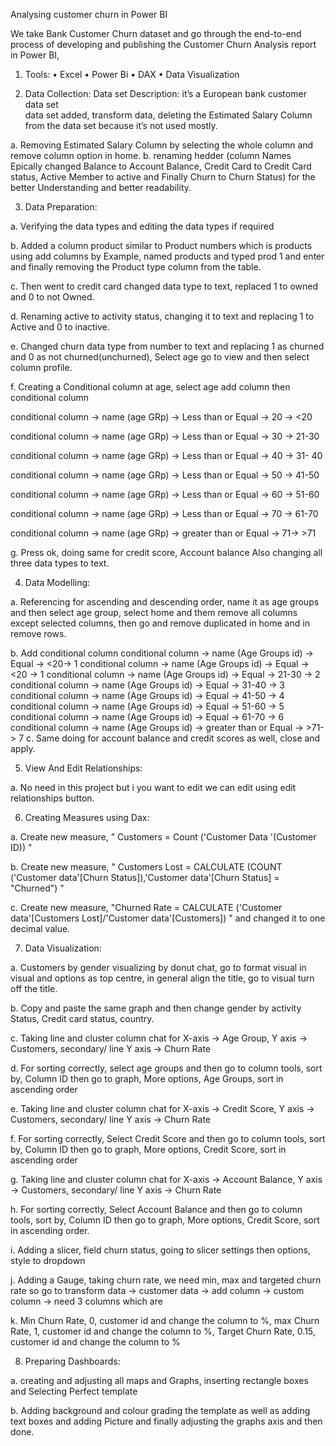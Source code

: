 Analysing customer churn in Power BI

We take Bank Customer Churn dataset and go through the end-to-end process of developing and publishing the Customer Churn Analysis report in Power BI, 

1.	Tools: 
•	Excel
•	Power Bi
•	DAX
•	Data Visualization

2.	Data Collection: 
             Data set Description:  it’s a European bank customer data set  
            data set added, transform data, deleting the Estimated Salary Column from the data set             because it’s not used mostly. 

a.	Removing Estimated Salary Column by selecting the whole column and remove column option in home.
b.	renaming hedder (column Names Epically changed Balance to Account Balance, Credit Card to Credit Card status, Active Member to active and Finally Churn to Churn Status) for the better Understanding and better readability.

3.	Data Preparation:

a.	Verifying the data types and editing the data types if required

b.	Added a column product similar to Product numbers which is products using add columns by Example, named products and typed prod 1 and enter and finally removing the Product type column from the table.

c.	Then went to credit card changed data type to text, replaced 1 to owned and 0 to not Owned.

d.	Renaming active to activity status, changing it to text and replacing 1 to Active and 0 to inactive.

e.	Changed churn data type from number to text and replacing 1 as churned and 0 as not churned(unchurned), Select age go to view and then select column profile.

f.	Creating a Conditional column at age, select age add column then conditional column

conditional column -> name (age GRp) -> Less than or Equal -> 20 -> <20

conditional column -> name (age GRp) -> Less than or Equal -> 30 -> 21-30

conditional column -> name (age GRp) -> Less than or Equal -> 40 -> 31- 40

conditional column -> name (age GRp) -> Less than or Equal -> 50 -> 41-50

conditional column -> name (age GRp) -> Less than or Equal -> 60 -> 51-60

conditional column -> name (age GRp) -> Less than or Equal -> 70 -> 61-70

conditional column -> name (age GRp) -> greater than or Equal -> 71-> >71

g.	Press ok, doing same for credit score, Account balance Also changing all three data types to text.

4.	Data Modelling: 

a.	Referencing for ascending and descending order, name it as age groups and then select age group, select home and them remove all columns except selected columns, then go and remove duplicated in home and in remove rows.

b.	Add conditional column
                 conditional column -> name (Age Groups id) -> Equal -> <20-> 1
                 conditional column -> name (Age Groups id) -> Equal -> <20   -> 1
                conditional column -> name (Age Groups id) -> Equal -> 21-30 -> 2
                conditional column -> name (Age Groups id) -> Equal -> 31-40 -> 3
                conditional column -> name (Age Groups id) -> Equal -> 41-50 -> 4
                conditional column -> name (Age Groups id) -> Equal -> 51-60 -> 5
               conditional column -> name (Age Groups id) -> Equal -> 61-70 -> 6
              conditional column -> name (Age Groups id) -> greater than or Equal -> >71-> 7
c.	Same doing for account balance and credit scores as well, close and apply.

5.	View And Edit Relationships:

a.	No need in this project but i you want to edit we can edit using edit relationships button.

6.	 Creating Measures using Dax:

a.	Create new measure, " Customers = Count ('Customer Data '(Customer ID)) "

b.	Create new measure, " Customers Lost = CALCULATE (COUNT ('Customer data'[Churn Status]),'Customer data'[Churn Status] = "Churned") "

c.	Create new measure, "Churned Rate = CALCULATE ('Customer data'[Customers Lost]/'Customer data'[Customers]) " and changed it to one decimal value.

7.	Data Visualization:

a.	Customers by gender visualizing by donut chat, go to format visual in visual and options as top centre, in general align the title, go to visual turn off the title.

b.	Copy and paste the same graph and then change gender by activity Status, Credit card status, country.

c.	Taking line and cluster column chat for X-axis -> Age Group, Y axis -> Customers, secondary/ line Y axis -> Churn Rate

d.	For sorting correctly, select age groups and then go to column tools, sort by, Column ID then go to graph, More options, Age Groups, sort in ascending order


e.	Taking line and cluster column chat for X-axis -> Credit Score, Y axis -> Customers, secondary/ line Y axis -> Churn Rate

f.	For sorting correctly, Select Credit Score and then go to column tools, sort by, Column ID then go to graph, More options, Credit Score, sort in ascending order

g.	Taking line and cluster column chat for X-axis -> Account Balance, Y axis -> Customers, secondary/ line Y axis -> Churn Rate

h.	For sorting correctly, Select Account Balance and then go to column tools, sort by, Column ID then go to graph, More options, Credit Score, sort in ascending order.

i.	Adding a slicer, field churn status, going to slicer settings then options, style to dropdown 

j.	Adding a Gauge, taking churn rate, we need min, max and targeted churn rate so go to transform data -> customer data -> add column -> custom column -> need 3 columns which are 

k.	Min Churn Rate, 0, customer id and change the column to %, max Churn Rate, 1, customer id and change the column to %, Target Churn Rate, 0.15, customer id and change the column to % 


8.	Preparing Dashboards:

a.	creating and adjusting all maps and Graphs, inserting rectangle boxes and Selecting Perfect template

b.	Adding background and colour grading the template as well as adding text boxes and adding Picture and finally adjusting the graphs axis and then done.
